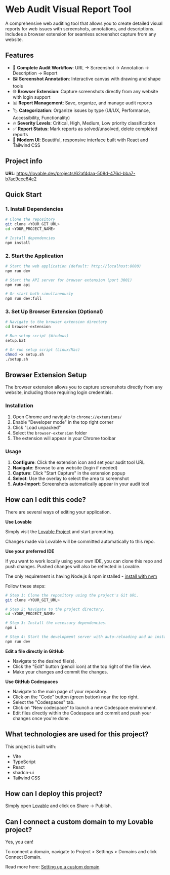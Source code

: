 # Web Audit Visual Report Tool

A comprehensive web auditing tool that allows you to create detailed visual reports for web issues with screenshots, annotations, and descriptions. Includes a browser extension for seamless screenshot capture from any website.

## Features

- 📝 **Complete Audit Workflow**: URL → Screenshot → Annotation → Description → Report
- 🖼️ **Screenshot Annotation**: Interactive canvas with drawing and shape tools
- 🌐 **Browser Extension**: Capture screenshots directly from any website with login support
- 📊 **Report Management**: Save, organize, and manage audit reports
- 🏷️ **Categorization**: Organize issues by type (UI/UX, Performance, Accessibility, Functionality)
- 🔥 **Severity Levels**: Critical, High, Medium, Low priority classification
- ✅ **Report Status**: Mark reports as solved/unsolved, delete completed reports
- 🎨 **Modern UI**: Beautiful, responsive interface built with React and Tailwind CSS

## Project info

**URL**: https://lovable.dev/projects/62af4daa-508d-476d-bba7-b7ac9cce64c2

## Quick Start

### 1. Install Dependencies

```sh
# Clone the repository
git clone <YOUR_GIT_URL>
cd <YOUR_PROJECT_NAME>

# Install dependencies
npm install
```

### 2. Start the Application

```sh
# Start the web application (default: http://localhost:8080)
npm run dev

# Start the API server for browser extension (port 3001)
npm run api

# Or start both simultaneously
npm run dev:full
```

### 3. Set Up Browser Extension (Optional)

```sh
# Navigate to the browser extension directory
cd browser-extension

# Run setup script (Windows)
setup.bat

# Or run setup script (Linux/Mac)
chmod +x setup.sh
./setup.sh
```

## Browser Extension Setup

The browser extension allows you to capture screenshots directly from any website, including those requiring login credentials.

### Installation

1. Open Chrome and navigate to `chrome://extensions/`
2. Enable "Developer mode" in the top right corner
3. Click "Load unpacked"
4. Select the `browser-extension` folder
5. The extension will appear in your Chrome toolbar

### Usage

1. **Configure**: Click the extension icon and set your audit tool URL
2. **Navigate**: Browse to any website (login if needed)
3. **Capture**: Click "Start Capture" in the extension popup
4. **Select**: Use the overlay to select the area to screenshot
5. **Auto-Import**: Screenshots automatically appear in your audit tool

## How can I edit this code?

There are several ways of editing your application.

**Use Lovable**

Simply visit the [Lovable Project](https://lovable.dev/projects/62af4daa-508d-476d-bba7-b7ac9cce64c2) and start prompting.

Changes made via Lovable will be committed automatically to this repo.

**Use your preferred IDE**

If you want to work locally using your own IDE, you can clone this repo and push changes. Pushed changes will also be reflected in Lovable.

The only requirement is having Node.js & npm installed - [install with nvm](https://github.com/nvm-sh/nvm#installing-and-updating)

Follow these steps:

```sh
# Step 1: Clone the repository using the project's Git URL.
git clone <YOUR_GIT_URL>

# Step 2: Navigate to the project directory.
cd <YOUR_PROJECT_NAME>

# Step 3: Install the necessary dependencies.
npm i

# Step 4: Start the development server with auto-reloading and an instant preview.
npm run dev
```

**Edit a file directly in GitHub**

- Navigate to the desired file(s).
- Click the "Edit" button (pencil icon) at the top right of the file view.
- Make your changes and commit the changes.

**Use GitHub Codespaces**

- Navigate to the main page of your repository.
- Click on the "Code" button (green button) near the top right.
- Select the "Codespaces" tab.
- Click on "New codespace" to launch a new Codespace environment.
- Edit files directly within the Codespace and commit and push your changes once you're done.

## What technologies are used for this project?

This project is built with:

- Vite
- TypeScript
- React
- shadcn-ui
- Tailwind CSS

## How can I deploy this project?

Simply open [Lovable](https://lovable.dev/projects/62af4daa-508d-476d-bba7-b7ac9cce64c2) and click on Share -> Publish.

## Can I connect a custom domain to my Lovable project?

Yes, you can!

To connect a domain, navigate to Project > Settings > Domains and click Connect Domain.

Read more here: [Setting up a custom domain](https://docs.lovable.dev/tips-tricks/custom-domain#step-by-step-guide)

